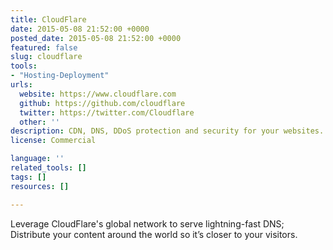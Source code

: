```yaml
---
title: CloudFlare
date: 2015-05-08 21:52:00 +0000
posted_date: 2015-05-08 21:52:00 +0000
featured: false
slug: cloudflare
tools:
- "Hosting-Deployment"
urls:
  website: https://www.cloudflare.com
  github: https://github.com/cloudflare
  twitter: https://twitter.com/Cloudflare
  other: ''
description: CDN, DNS, DDoS protection and security for your websites.
license: Commercial

language: ''
related_tools: []
tags: []
resources: []

---
```

Leverage CloudFlare's global network to serve lightning-fast DNS; Distribute your content around the world so it’s closer to your visitors.




